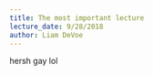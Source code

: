 ```yaml
---
title: The most important lecture
lecture_date: 9/28/2018
author: Liam DeVoe
---
```

hersh gay lol  